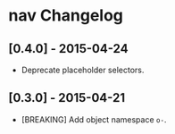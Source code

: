 
# nav Changelog

## [0.4.0] - 2015-04-24

* Deprecate placeholder selectors.

## [0.3.0] - 2015-04-21

* [BREAKING] Add object namespace `o-`.

